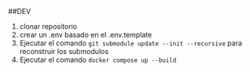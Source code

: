 ##DEV
1. clonar repositorio
2. crear un .env basado en el .env.template
3. Ejecutar el comando `git submodule update --init --recursive` para reconstruir los submodulos
3. Ejecutar el comando `docker compose up --build`
